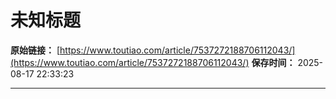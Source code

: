 # 未知标题

**原始链接：** [https://www.toutiao.com/article/7537272188706112043/](https://www.toutiao.com/article/7537272188706112043/)
**保存时间：** 2025-08-17 22:33:23

---

